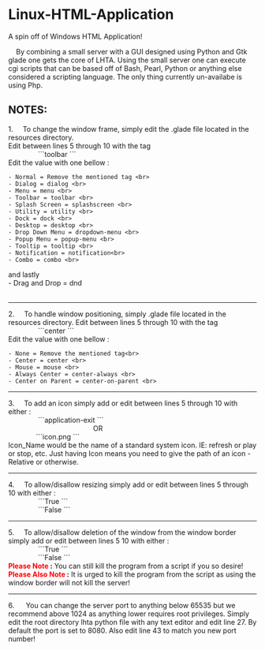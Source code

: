 # Linux-HTML-Application
A spin off of Windows HTML Application!

&nbsp;&nbsp;&nbsp;&nbsp;By combining a small server with a GUI designed using
Python and Gtk glade one gets the core of LHTA. Using the small server one can
execute cgi scripts that can be based off of Bash, Pearl, Python or anything
else considered a scripting language. The only thing currently un-availabe is
using Php. <br>
<h2> NOTES:</h2>
1. &nbsp;&nbsp;&nbsp;&nbsp;To change the window frame, simply edit the .glade file
located in the resources directory. <br>Edit between lines 5 through 10 with the
tag <br>
&emsp;&emsp;&emsp;&emsp;
```<property name="type_hint">toolbar</property> ``` <br>
Edit the value with one bellow : <br>

    - Normal = Remove the mentioned tag <br>
    - Dialog = dialog <br>
    - Menu = menu <br>
    - Toolbar = toolbar <br>
    - Splash Screen = splashscreen <br>
    - Utility = utility <br>
    - Dock = dock <br>
    - Desktop = desktop <br>
    - Drop Down Menu = dropdown-menu <br>
    - Popup Menu = popup-menu <br>
    - Tooltip = tooltip <br>
    - Notification = notification<br>
    - Combo = combo <br>
  and lastly <br>
    - Drag and Drop = dnd <br>
<br>
<hr>
2. &nbsp;&nbsp;&nbsp;&nbsp;To handle window positioning, simply .glade file
located in the resources directory. Edit between lines 5 through 10 with the tag
<br>
&emsp;&emsp;&emsp;&emsp;
```<property name="window_position">center</property> ``` <br>
Edit the value with one bellow : <br>

    - None = Remove the mentioned tag<br>
    - Center = center <br>
    - Mouse = mouse <br>
    - Always Center = center-always <br>
    - Center on Parent = center-on-parent <br>
<hr>
3. &nbsp;&nbsp;&nbsp;&nbsp;To add an icon simply add or edit between lines 5
through 10 with either : <br>
&emsp;&emsp;&emsp;&emsp;
```<property name="icon_name">application-exit</property> ``` <br>
&emsp;&emsp;&emsp;&emsp;&emsp;&emsp;&emsp;&emsp;&emsp;&emsp;&emsp;&emsp; OR <br>
&emsp;&emsp;&emsp;&emsp;```<property name="icon">icon.png</property> ``` <br>
Icon_Name would be the name of a standard system icon. IE: refresh or play or
stop, etc. Just having Icon means you need to give the path of an icon -
Relative or otherwise.<br>
<hr>
4. &nbsp;&nbsp;&nbsp;&nbsp;To allow/disallow resizing simply add or edit between
lines 5 through 10 with either : <br>
&emsp;&emsp;&emsp;&emsp;
```<property name="resizable">True</property> ``` <br>
&emsp;&emsp;&emsp;&emsp;
```<property name="resizable">False</property> ``` <br>
<hr>
5. &nbsp;&nbsp;&nbsp;&nbsp;To allow/disallow deletion of the window from the
window border simply add or edit between lines 5     10 with either : <br>
&emsp;&emsp;&emsp;&emsp;
```<property name="deletable">True</property> ``` <br>
&emsp;&emsp;&emsp;&emsp;
```<property name="deletable">False</property> ``` <br>
<b><font color="#FF0000">Please Note</font> :</b> You can still kill the program
from a script if you so desire!
<br> <b><font color="#FF0000">Please Also Note </font> :</b>
It is urged to kill the program from the script as using the window border will
not kill the server!<br>
<hr>
6. &nbsp;&nbsp;&nbsp;&nbsp; You can change the server port to anything below
65535 but we recommend above 1024 as anything lower requires root privileges.
Simply edit the root directory lhta python file with any text editor and edit
line 27. By default the port is set to 8080. Also edit line 43 to match you new
port number!
